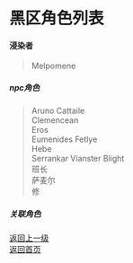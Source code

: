# 黑区角色列表 
#### 浸染者 
> Melpomene  
  
##### npc角色 
> Aruno Cattaile  
> Clemencean  
> Eros  
> Eumenides 
> Fetlye   
> Hebe  
> Serrankar Vianster Blight  
> 班长  
> 萨麦尔  
> 修  
  
  
  
##### 关联角色
  
  
[返回上一级](https://drrlw.github.io/%E8%A7%92%E8%89%B2)  
[返回首页](https://drrlw.github.io/)  
